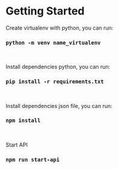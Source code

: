 # Getting Started

Create virtualenv with python, you can run:
### `python -m venv name_virtualenv`
<br>

Install dependencies python, you can run:
### `pip install -r requirements.txt`
<br>

Install dependencies json file, you can run:
### `npm install`
<br>

Start API
### `npm run start-api`